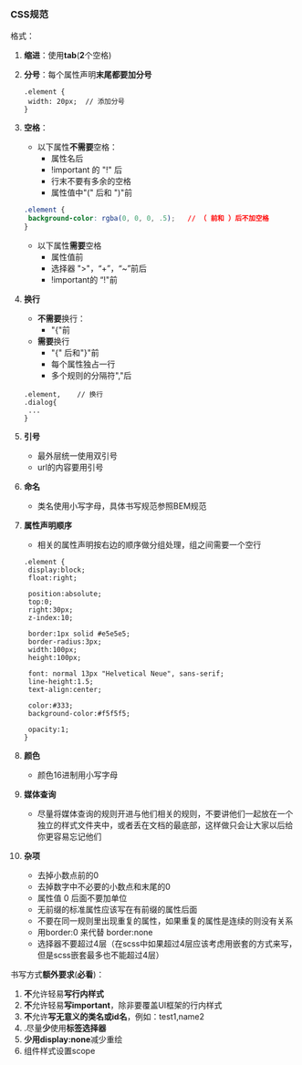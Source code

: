 ### CSS规范

格式：

1. **缩进**：使用**tab**(**2**个空格)

2. **分号**：每个属性声明**末尾都要加分号**

   ```
   .element {
   	width: 20px;  // 添加分号
   }
   ```

3. **空格**：

   - 以下属性**不需要**空格：
     - 属性名后
     - !important 的 "!" 后
     - 行末不要有多余的空格
     - 属性值中"(" 后和 ")"前

   ```css
   .element {
   	background-color: rgba(0, 0, 0, .5);   // （ 前和 ）后不加空格
   }
   ```

   - 以下属性**需要**空格
     - 属性值前
     - 选择器 ">"，“+”，“~”前后
     - !important的 “!"前

4. **换行**

   - **不需要**换行：
     - "{"前
   - **需要**换行
     - "{" 后和"}"前
     - 每个属性独占一行
     - 多个规则的分隔符","后

   ```
   .element,    // 换行
   .dialog{
   	...
   }
   ```

5. **引号**

   - 最外层统一使用双引号
   - url的内容要用引号

6. **命名**

   - 类名使用小写字母，具体书写规范参照BEM规范

7. **属性声明顺序**

   - 相关的属性声明按右边的顺序做分组处理，组之间需要一个空行

   ```
   .element {
   	display:block;
   	float:right;
   	
   	position:absolute;
   	top:0;
   	right:30px;
   	z-index:10;
   	
   	border:1px solid #e5e5e5;
   	border-radius:3px;
   	width:100px;
   	height:100px;
   	
   	font: normal 13px "Helvetical Neue", sans-serif;
   	line-height:1.5;
   	text-align:center;
   	
   	color:#333;
   	background-color:#f5f5f5;
   	
   	opacity:1;
   }
   ```

   

8. **颜色**

   - 颜色16进制用小写字母

9. **媒体查询**

   - 尽量将媒体查询的规则开进与他们相关的规则，不要讲他们一起放在一个独立的样式文件夹中，或者丢在文档的最底部，这样做只会让大家以后给你更容易忘记他们

10. **杂项**

    - 去掉小数点前的0
    - 去掉数字中不必要的小数点和末尾的0
    - 属性值 0 后面不要加单位
    - 无前缀的标准属性应该写在有前缀的属性后面
    - 不要在同一规则里出现重复的属性，如果重复的属性是连续的则没有关系
    - 用border:0 来代替 border:none
    - 选择器不要超过4层（在scss中如果超过4层应该考虑用嵌套的方式来写，但是scss嵌套最多也不能超过4层）



书写方式**额外要求**(**必看**)：

1. **不**允许轻易**写行内样式**
2. **不**允许轻易**写important**，除非要覆盖UI框架的行内样式
3. **不**允许**写无意义的类名或id名**，例如：test1,name2
4. .尽量**少**使用**标签选择器**
5. **少用display:none**减少重绘
6. 组件样式设置scope